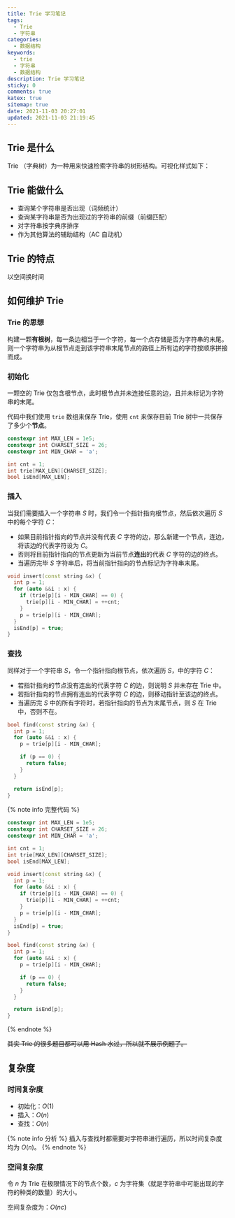 ```yaml
---
title: Trie 学习笔记
tags:
  - Trie
  - 字符串
categories:
  - 数据结构
keywords:
  - trie
  - 字符串
  - 数据结构
description: Trie 学习笔记
sticky: 0
comments: true
katex: true
sitemap: true
date: 2021-11-03 20:27:01
updated: 2021-11-03 21:19:45
---
```


## Trie 是什么

Trie （字典树）为一种用来快速检索字符串的树形结构。可视化样式如下：

## Trie 能做什么

- 查询某个字符串是否出现（词频统计）
- 查询某字符串是否为出现过的字符串的前缀（前缀匹配）
- 对字符串按字典序排序
- 作为其他算法的辅助结构（AC 自动机）

## Trie 的特点

以空间换时间

## 如何维护 Trie

### Trie 的思想

构建一颗**有根树**，每一条边相当于一个字符，每一个点存储是否为字符串的末尾。则一个字符串为从根节点走到该字符串末尾节点的路径上所有边的字符按顺序拼接而成。

### 初始化

一颗空的 Trie 仅包含根节点，此时根节点并未连接任意的边，且并未标记为字符串的末尾。

代码中我们使用 `trie` 数组来保存 Trie，使用 `cnt` 来保存目前 Trie 树中一共保存了多少个**节点**。

```cpp
constexpr int MAX_LEN = 1e5;
constexpr int CHARSET_SIZE = 26;
constexpr int MIN_CHAR = 'a';

int cnt = 1;
int trie[MAX_LEN][CHARSET_SIZE];
bool isEnd[MAX_LEN];
```

### 插入

当我们需要插入一个字符串 $S$ 时，我们令一个指针指向根节点，然后依次遍历 $S$ 中的每个字符 $C$：

- 如果目前指针指向的节点并没有代表 $C$ 字符的边，那么新建一个节点，连边，将该边的代表字符设为 $C$。
- 否则将目前指针指向的节点更新为当前节点**连出**的代表 $C$ 字符的边的终点。
- 当遍历完毕 $S$ 字符串后，将当前指针指向的节点标记为字符串末尾。

```cpp
void insert(const string &x) {
  int p = 1;
  for (auto &&i : x) {
    if (trie[p][i - MIN_CHAR] == 0) {
      trie[p][i - MIN_CHAR] = ++cnt;
    }
    p = trie[p][i - MIN_CHAR];
  }
  isEnd[p] = true;
}
```

### 查找

同样对于一个字符串 $S$，令一个指针指向根节点，依次遍历 $S$，中的字符 $C$：

- 若指针指向的节点没有连出的代表字符 $C$ 的边，则说明 $S$ 并未存在 Trie 中。
- 若指针指向的节点拥有连出的代表字符 $C$ 的边，则移动指针至该边的终点。
- 当遍历完 $S$ 中的所有字符时，若指针指向的节点为末尾节点，则 $S$ 在 Trie 中，否则不在。

```cpp
bool find(const string &x) {
  int p = 1;
  for (auto &&i : x) {
    p = trie[p][i - MIN_CHAR];

    if (p == 0) {
      return false;
    }
  }

  return isEnd[p];
}
```

{% note info 完整代码 %}

```cpp
constexpr int MAX_LEN = 1e5;
constexpr int CHARSET_SIZE = 26;
constexpr int MIN_CHAR = 'a';

int cnt = 1;
int trie[MAX_LEN][CHARSET_SIZE];
bool isEnd[MAX_LEN];

void insert(const string &x) {
  int p = 1;
  for (auto &&i : x) {
    if (trie[p][i - MIN_CHAR] == 0) {
      trie[p][i - MIN_CHAR] = ++cnt;
    }
    p = trie[p][i - MIN_CHAR];
  }
  isEnd[p] = true;
}

bool find(const string &x) {
  int p = 1;
  for (auto &&i : x) {
    p = trie[p][i - MIN_CHAR];

    if (p == 0) {
      return false;
    }
  }

  return isEnd[p];
}
```

{% endnote %}

~~其实 Trie 的很多题目都可以用 Hash 水过，所以就不展示例题了。~~

## 复杂度

### 时间复杂度

- 初始化：$O(1)$
- 插入：$O(n)$
- 查找：$O(n)$

{% note info 分析 %}
插入与查找时都需要对字符串进行遍历，所以时间复杂度均为 $O(n)$。
{% endnote %}

### 空间复杂度

令 $n$ 为 Trie 在极限情况下的节点个数，$c$ 为字符集（就是字符串中可能出现的字符的种类的数量）的大小。

空间复杂度为：$O(nc)$
